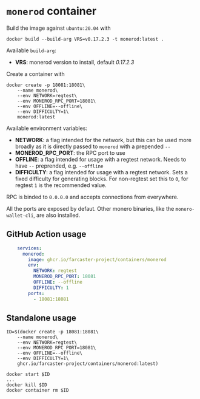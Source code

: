 `monerod` container
===

Build the image against `ubuntu:20.04` with

```
docker build --build-arg VRS=v0.17.2.3 -t monerod:latest .
```

Available `build-arg`:

- **VRS**: monerod version to install, default *0.17.2.3*

Create a container with

```
docker create -p 18081:18081\
    --name monerod\
    --env NETWORK=regtest\
    --env MONEROD_RPC_PORT=18081\
    --env OFFLINE=--offline\
    --env DIFFICULTY=1\
    monerod:latest
```

Available environment variables:

- **NETWORK**: a flag intended for the network, but this can be used more broadly as it is directly passed to `monerod` with a prepended `--`
- **MONEROD_RPC_PORT**: the RPC port to use
- **OFFLINE**: a flag intended for usage with a regtest network. Needs to have `--` preprended, e.g. `--offline`
- **DIFFICULTY**: a flag intended for usage with a regtest network. Sets a fixed difficulty for generating blocks. For non-regtest set this to `0`, for regtest `1` is the recommended value.

RPC is binded to `0.0.0.0` and accepts connections from everywhere.

All the ports are exposed by defaut. Other monero binaries, like the `monero-wallet-cli`, are also installed.

## GitHub Action usage

```yaml
    services:
      monerod:
        image: ghcr.io/farcaster-project/containers/monerod
        env:
          NETWORK: regtest
          MONEROD_RPC_PORT: 18081
          OFFLINE: --offline
          DIFFICULTY: 1
        ports:
          - 18081:18081
```

## Standalone usage

```
ID=$(docker create -p 18081:18081\
    --name monerod\
    --env NETWORK=regtest\
    --env MONEROD_RPC_PORT=18081\
    --env OFFLINE=--offline\
    --env DIFFICULTY=1\
    ghcr.io/farcaster-project/containers/monerod:latest)

docker start $ID
...
docker kill $ID
docker container rm $ID
```
